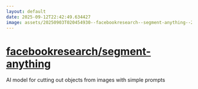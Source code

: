 ```yaml
---
layout: default
date: 2025-09-12T22:42:49.634427
image: assets/20250903T020454930--facebookresearch--segment-anything--20250911T233706323--cropped.png
---
```


# [facebookresearch/segment-anything](https://github.com/facebookresearch/segment-anything)

AI model for cutting out objects from images with simple prompts
